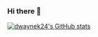 ### Hi there 👋
[![dwaynek24's GitHub stats](https://github-readme-stats.vercel.app/api?username=dwaynek24)](https://github.com/yourUserName/github-readme-stats)


<!--
**dwaynek24/dwaynek24** is a ✨ _special_ ✨ repository because its `README.md` (this file) appears on your GitHub profile.

Here are some ideas to get you started:

- 🔭 I’m currently working on ...
- 🌱 I’m currently learning ...
- 👯 I’m looking to collaborate on ...
- 🤔 I’m looking for help with ...
- 💬 Ask me about ...
- 📫 How to reach me: ...
- 😄 Pronouns: ...
- ⚡ Fun fact: ...
-->
